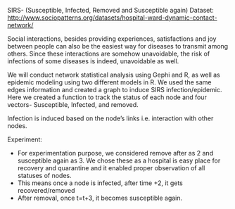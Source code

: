 SIRS- (Susceptible, Infected, Removed and Susceptible again)
Dataset: http://www.sociopatterns.org/datasets/hospital-ward-dynamic-contact-network/


Social interactions, besides providing experiences, satisfactions and joy between people can also be the easiest way for diseases to transmit among others. Since these interactions are somehow unavoidable, the risk of infections of some diseases is indeed, unavoidable as well.

We will conduct network statistical analysis using Gephi and R, as well as epidemic modeling using two different models in R. We used the same edges information and created a graph to induce SIRS infection/epidemic. Here we created a function to track the status of each node and four vectors- Susceptible, Infected, and removed.

Infection is induced based on the node’s links i.e. interaction with other nodes.

Experiment:
- For experimentation purpose, we considered remove after as 2 and susceptible again as 3. We chose these as a hospital is easy place for recovery and quarantine and it enabled proper observation of all statuses of nodes.
- This means once a node is infected, after time +2, it gets recovered/removed
- After removal, once t=t+3, it becomes susceptible again.